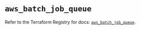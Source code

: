 # `aws_batch_job_queue`

Refer to the Terraform Registry for docs: [`aws_batch_job_queue`](https://registry.terraform.io/providers/hashicorp/aws/5.99.0/docs/resources/batch_job_queue).
